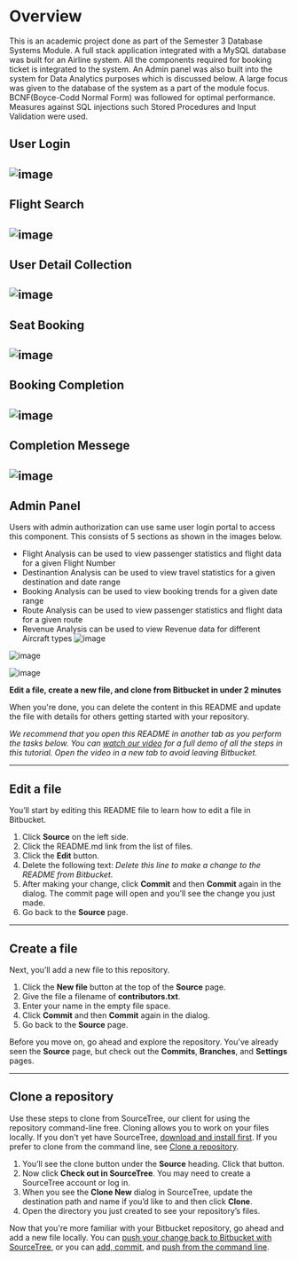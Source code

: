 # Overview

This is an academic project done as part of the Semester 3 Database Systems Module. A full stack
application integrated with a MySQL database was built for an Airline system. All the components 
required for booking ticket is integrated to the system. An Admin panel was also built into the
system for Data Analytics purposes which is discussed below. A large focus was given to the database
of the system as a part of the module focus. BCNF(Boyce-Codd Normal Form) was followed for optimal
performance. Measures against SQL injections such Stored Procedures and Input Validation were used.

## User Login
![image](https://github.com/user-attachments/assets/1ec9d4d7-ae92-4f33-8c7c-fd3ed6d19c3b)
---

## Flight Search
![image](https://github.com/user-attachments/assets/621211ad-18b0-4c3d-b2e5-d196c38fa611)
---

## User Detail Collection
![image](https://github.com/user-attachments/assets/1c6638e7-eadf-4db7-b9a1-cc7e193f4a1f)
---

## Seat Booking
![image](https://github.com/user-attachments/assets/4c50b446-0c8e-4b2c-97c7-70a7b7c73efa)
---

## Booking Completion
![image](https://github.com/user-attachments/assets/0d446df4-6473-4c18-8d49-766240f806be)
---

## Completion Messege
![image](https://github.com/user-attachments/assets/fccefacd-b0ed-4c61-9752-ab2e43d9fd75)
---

## Admin Panel
Users with admin authorization can use same user login portal to access this component. This
consists of 5 sections as shown in the images below.
- Flight Analysis can be used to view passenger statistics and flight data for a given Flight Number
- Destinantion Analysis can be used to view travel statistics for a given destination and date range
- Booking Analysis can be used to view booking trends for a given date range
- Route Analysis can be used to view passenger statistics and flight data for a given route
- Revenue Analysis can be used to view Revenue data for different Aircraft types
![image](https://github.com/user-attachments/assets/7016a1f1-4fb9-4f36-93a9-ef7b166ac399)

![image](https://github.com/user-attachments/assets/febd6b1f-ef36-4255-89d0-81a19c183f17)

![image](https://github.com/user-attachments/assets/88ef7f3c-51d1-4fd4-9f5f-0c6d412e3f0f)


**Edit a file, create a new file, and clone from Bitbucket in under 2 minutes**

When you're done, you can delete the content in this README and update the file with details for others getting started with your repository.

*We recommend that you open this README in another tab as you perform the tasks below. You can [watch our video](https://youtu.be/0ocf7u76WSo) for a full demo of all the steps in this tutorial. Open the video in a new tab to avoid leaving Bitbucket.*

---

## Edit a file

You’ll start by editing this README file to learn how to edit a file in Bitbucket.

1. Click **Source** on the left side.
2. Click the README.md link from the list of files.
3. Click the **Edit** button.
4. Delete the following text: *Delete this line to make a change to the README from Bitbucket.*
5. After making your change, click **Commit** and then **Commit** again in the dialog. The commit page will open and you’ll see the change you just made.
6. Go back to the **Source** page.

---

## Create a file

Next, you’ll add a new file to this repository.

1. Click the **New file** button at the top of the **Source** page.
2. Give the file a filename of **contributors.txt**.
3. Enter your name in the empty file space.
4. Click **Commit** and then **Commit** again in the dialog.
5. Go back to the **Source** page.

Before you move on, go ahead and explore the repository. You've already seen the **Source** page, but check out the **Commits**, **Branches**, and **Settings** pages.

---

## Clone a repository

Use these steps to clone from SourceTree, our client for using the repository command-line free. Cloning allows you to work on your files locally. If you don't yet have SourceTree, [download and install first](https://www.sourcetreeapp.com/). If you prefer to clone from the command line, see [Clone a repository](https://confluence.atlassian.com/x/4whODQ).

1. You’ll see the clone button under the **Source** heading. Click that button.
2. Now click **Check out in SourceTree**. You may need to create a SourceTree account or log in.
3. When you see the **Clone New** dialog in SourceTree, update the destination path and name if you’d like to and then click **Clone**.
4. Open the directory you just created to see your repository’s files.

Now that you're more familiar with your Bitbucket repository, go ahead and add a new file locally. You can [push your change back to Bitbucket with SourceTree](https://confluence.atlassian.com/x/iqyBMg), or you can [add, commit,](https://confluence.atlassian.com/x/8QhODQ) and [push from the command line](https://confluence.atlassian.com/x/NQ0zDQ).
